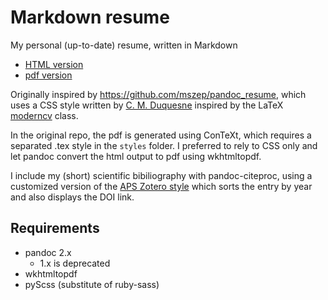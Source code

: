 # Markdown resume

My personal (up-to-date) resume, written in Markdown

- [HTML version](http://htmlpreview.github.io/?https://github.com/carmelom/resume/blob/master/output/resume.html)
- [pdf version](output/resume.pdf)

Originally inspired by <https://github.com/mszep/pandoc_resume>, which uses a CSS style written by [C. M. Duquesne](https://github.com/chmduquesne/resume) inspired by the LaTeX [moderncv](https://ctan.org/pkg/moderncv) class.

In the original repo, the pdf is generated using ConTeXt, which requires a separated .tex style in the `styles` folder. I preferred to rely to CSS only and let pandoc convert the html output to pdf using wkhtmltopdf.

I include my (short) scientific bibiliography with pandoc-citeproc, using a customized version of the [APS Zotero style](https://www.zotero.org/styles/american-physics-society) which sorts the entry by year and also displays the DOI link.


## Requirements

- pandoc 2.x
    - 1.x is deprecated
- wkhtmltopdf
- pyScss (substitute of ruby-sass)

